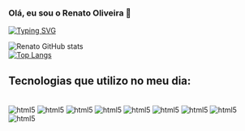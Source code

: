 ### Olá, eu sou o Renato Oliveira 👋

<div>

[![Typing SVG](https://readme-typing-svg.herokuapp.com/?color=00bfbf&size=35&center=true&vCenter=true&width=1000&lines=HELLO,+MY+NAME+is+Renato+Oliveira+dos+Santos;I'm+29+years+old;I+From+Salvador,+BA;study+computer+scienc+at+Descomplica;Be+Welcome!+%29)](https://git.io/typing-svg)


![Renato GitHub stats](https://github-readme-stats.vercel.app/api?username=renatorenis&show_icons=true&theme=onedark) <br>
[![Top Langs](https://github-readme-stats.vercel.app/api/top-langs/?username=renatorenis&layout=compact)](https://https://github.com/renatorenis)


</div>

## Tecnologias que utilizo no meu dia:
<div style="display: inline_block"><br/>
    <img align="center" alt="html5" src="https://img.shields.io/badge/HTML5-E34F26?style=for-the-badge&logo=html5&logoColor=white" > 
    <img align="center" alt="html5" src="https://img.shields.io/badge/CSS3-1572B6?style=for-the-badge&logo=css3&logoColor=white" > 
    <img align="center" alt="html5" src="https://img.shields.io/badge/JavaScript-323330?style=for-the-badge&logo=javascript&logoColor=F7DF1E" > 
    <img align="center" alt="html5" src="https://img.shields.io/badge/Node.js-43853D?style=for-the-badge&logo=node.js&logoColor=white">
    <img align="center" alt="html5" src="https://img.shields.io/badge/Express.js-404D59?style=for-the-badge">
    <img align="center" alt="html5" src="https://img.shields.io/badge/sequelize-323330?style=for-the-badge&logo=sequelize&logoColor=blue">
    <img align="center" alt="html5" src="https://img.shields.io/badge/MongoDB-4EA94B?style=for-the-badge&logo=mongodb&logoColor=white">
    <img align="center" alt="html5" src="https://img.shields.io/badge/Heroku-430098?style=for-the-badge&logo=heroku&logoColor=white">
     <img align="center" alt="html5" src="https://img.shields.io/badge/json%20web%20tokens-323330?style=for-the-badge&logo=json-web-tokens&logoColor=pink">

</div>








